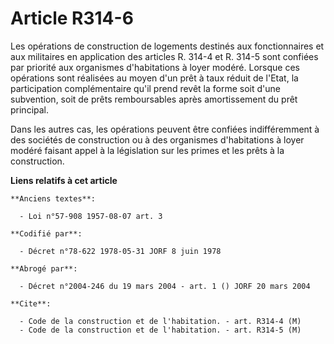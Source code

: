 # Article R314-6

Les opérations de construction de logements destinés aux fonctionnaires et aux militaires en application des articles R.
314-4 et R. 314-5 sont confiées par priorité aux organismes d'habitations à loyer modéré. Lorsque ces opérations sont
réalisées au moyen d'un prêt à taux réduit de l'Etat, la participation complémentaire qu'il prend revêt la forme soit d'une
subvention, soit de prêts remboursables après amortissement du prêt principal.

Dans les autres cas, les opérations peuvent être confiées indifféremment à des sociétés de construction ou à des organismes
d'habitations à loyer modéré faisant appel à la législation sur les primes et les prêts à la construction.

**Liens relatifs à cet article**

	**Anciens textes**:

	  - Loi n°57-908 1957-08-07 art. 3

	**Codifié par**:

	  - Décret n°78-622 1978-05-31 JORF 8 juin 1978

	**Abrogé par**:

	  - Décret n°2004-246 du 19 mars 2004 - art. 1 () JORF 20 mars 2004

	**Cite**:

	  - Code de la construction et de l'habitation. - art. R314-4 (M)
	  - Code de la construction et de l'habitation. - art. R314-5 (M)
